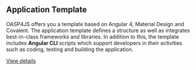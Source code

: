 ## Application Template

OASP4JS offers you a template based on Angular 4, Material Design and Covalent. The application template defines a structure as well as integrates best-in-class frameworks and libraries. In addition to this, the template includes __Angular CLI__ scripts which support developers in their activities such as coding, testing and building the application.

[View details](https://github.com/oasp/oasp4js-application-template)

